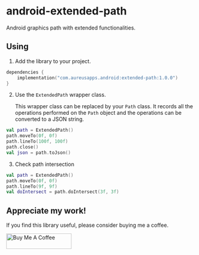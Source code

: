 # android-extended-path

Android graphics path with extended functionalities.

## Using

1. Add the library to your project.

```kotlin
dependencies {
    implementation("com.aureusapps.android:extended-path:1.0.0")
}
```

2. Use the `ExtendedPath` wrapper class.

   This wrapper class can be replaced by your `Path` class. It records all the operations performed
   on the `Path` object and the operations can be converted to a JSON string.

```kotlin
val path = ExtendedPath()
path.moveTo(0f, 0f)
path.lineTo(100f, 100f)
path.close()
val json = path.toJson()
```

3. Check path intersection

```kotlin
val path = ExtendedPath()
path.moveTo(0f, 0f)
path.lineTo(9f, 9f)
val doIntersect = path.doIntersect(3f, 3f)
```

## Appreciate my work!

If you find this library useful, please consider buying me a coffee.

<a href="https://www.buymeacoffee.com/udarawanasinghe" target="_blank"><img src="https://cdn.buymeacoffee.com/buttons/default-orange.png" alt="Buy Me A Coffee" height="41" width="174"></a>